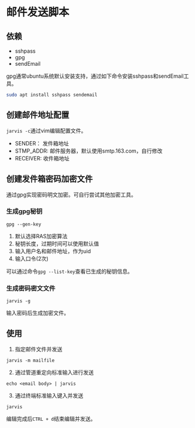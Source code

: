 # 邮件发送脚本


## 依赖

- sshpass
- gpg
- sendEmail

gpg通常ubuntu系统默认安装支持，通过如下命令安装sshpass和sendEmail工具。
```bash
sudo apt install sshpass sendemail
```

## 创建邮件地址配置

`jarvis -c`通过vim编辑配置文件。

- SENDER： 发件箱地址
- STMP_ADDR: 邮件服务器，默认使用smtp.163.com，自行修改
- RECEIVER: 收件箱地址

## 创建发件箱密码加密文件


通过gpg实现密码明文加密。可自行尝试其他加密工具。

### 生成gpg秘钥

`gpg --gen-key`

1. 默认选择RAS加密算法
2. 秘钥长度，过期时间可以使用默认值
3. 输入用户名和邮件地址，作为uid
4. 输入口令(2次)

可以通过命令`gpg --list-key`查看已生成的秘钥信息。

### 生成密码密文文件

`jarvis -g`

输入密码后生成加密文件。

## 使用

1. 指定邮件文件并发送

`jarvis -m mailfile`

2. 通过管道重定向标准输入进行发送

`echo <email body> | jarvis`

3. 通过终端标准输入键入并发送

`jarvis`

编辑完成后`CTRL + d`结束编辑并发送。
